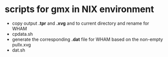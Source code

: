 # scripts for gmx in NIX environment
- copy output **.tpr** and **.xvg** and  to current directory and rename for WHAM  
- cpdata.sh
- generate the corresponding **.dat** file for WHAM based on the non-empty pullx.xvg  
- dat.sh
